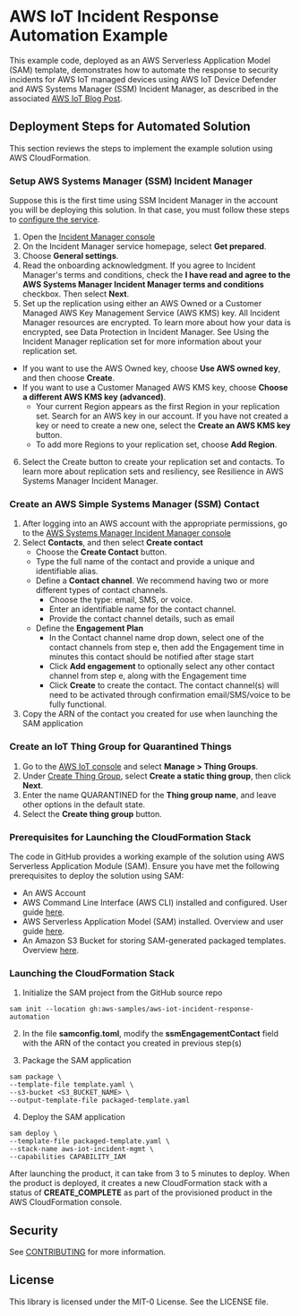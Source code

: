 # AWS IoT Incident Response Automation Example #

This example code, deployed as an AWS Serverless Application Model (SAM) template, demonstrates how to automate the response to security incidents for AWS IoT managed devices using AWS IoT Device Defender and AWS Systems Manager (SSM) Incident Manager, as described in the associated [AWS IoT Blog Post](https://aws.amazon.com/blogs/iot/enable-compliance-and-mitigate-iot-risks-with-automated-incident-response/). 

## Deployment Steps for Automated Solution ##

This section reviews the steps to implement the example solution using AWS CloudFormation.

### Setup AWS Systems Manager (SSM) Incident Manager ###

Suppose this is the first time using SSM Incident Manager in the account you will be deploying this solution. In that case, you must follow these steps to [configure the service](https://docs.aws.amazon.com/incident-manager/latest/userguide/disaster-recovery-resiliency.html).

1. Open the [Incident Manager console](https://console.aws.amazon.com/systems-manager/incidents/home)
2. On the Incident Manager service homepage, select **Get prepared**.
3. Choose **General settings**.
4. Read the onboarding acknowledgment. If you agree to Incident Manager's terms and conditions, check the **I have read and agree to the AWS Systems Manager Incident Manager terms and conditions** checkbox. Then select **Next**.
5. Set up the replication using either an AWS Owned or a Customer Managed AWS Key Management Service (AWS KMS) key. All Incident Manager resources are encrypted. To learn more about how your data is encrypted, see Data Protection in Incident Manager. See Using the Incident Manager replication set for more information about your replication set.
 - If you want to use the AWS Owned key, choose **Use AWS owned key**, and then choose **Create**.
 - If you want to use a Customer Managed AWS KMS key, choose **Choose a different AWS KMS key (advanced)**.
    - Your current Region appears as the first Region in your replication set. Search for an AWS key in our account. If you have not created a key or need to create a new one, select the **Create an AWS KMS key** button.
    - To add more Regions to your replication set, choose **Add Region**.
6. Select the Create button to create your replication set and contacts. To learn more about replication sets and resiliency, see Resilience in AWS Systems Manager Incident Manager.

### Create an AWS Simple Systems Manager (SSM) Contact ###

1. After logging into an AWS account with the appropriate permissions, go to the [AWS Systems Manager Incident Manager console](https://console.aws.amazon.com/systems-manager/incidents/home)
2. Select **Contacts**, and then select **Create contact**
    - Choose the **Create Contact** button.
    - Type the full name of the contact and provide a unique and identifiable alias.
    - Define a **Contact channel**. We recommend having two or more different types of contact channels.
        - Choose the type: email, SMS, or voice.
        - Enter an identifiable name for the contact channel.
        - Provide the contact channel details, such as email
    - Define the **Engagement Plan**
        - In the Contact channel name drop down, select one of the contact channels from step e, then add the Engagement time in minutes this contact should be notified after stage start
        - Click **Add engagement** to optionally select any other contact channel from step e, along with the Engagement time
        - Click **Create** to create the contact. The contact channel(s) will need to be activated through confirmation email/SMS/voice to be fully functional.
3. Copy the ARN of the contact you created for use when launching the SAM application

### Create an IoT Thing Group for Quarantined Things ###

1. Go to the [AWS IoT console](https://console.aws.amazon.com/iot/home) and select **Manage > Thing Groups**.
2. Under [Create Thing Group](https://console.aws.amazon.com/iot/home?#/create/thing-group-options), select **Create a static thing group**, then click **Next**.
3. Enter the name QUARANTINED for the **Thing group name**, and leave other options in the default state.
4. Select the **Create thing group** button.

### Prerequisites for Launching the CloudFormation Stack ###

The code in GitHub provides a working example of the solution using AWS Serverless Application Module (SAM). Ensure you have met the following prerequisites to deploy the solution using SAM:

- An AWS Account
- AWS Command Line Interface (AWS CLI) installed and configured. User guide [here](https://docs.aws.amazon.com/cli/latest/userguide/getting-started-install.html).
- AWS Serverless Application Model (SAM) installed. Overview and user guide [here](https://docs.aws.amazon.com/serverless-application-model/latest/developerguide/serverless-sam-cli-install.html).
- An Amazon S3 Bucket for storing SAM-generated packaged templates. Overview [here](https://docs.aws.amazon.com/AmazonS3/latest/userguide/create-bucket-overview.html).

### Launching the CloudFormation Stack ###

1. Initialize the SAM project from the GitHub source repo

```
sam init --location gh:aws-samples/aws-iot-incident-response-automation
```

2. In the file **samconfig.toml**, modify the **ssmEngagementContact** field with the ARN of the contact you created in previous step(s)

3. Package the SAM application

```
sam package \
--template-file template.yaml \
--s3-bucket <S3_BUCKET_NAME> \
--output-template-file packaged-template.yaml
```

4. Deploy the SAM application

```
sam deploy \
--template-file packaged-template.yaml \
--stack-name aws-iot-incident-mgmt \
--capabilities CAPABILITY_IAM
```

After launching the product, it can take from 3 to 5 minutes to deploy. When the product is deployed, it creates a new CloudFormation stack with a status of **CREATE_COMPLETE** as part of the provisioned product in the AWS CloudFormation console.







## Security

See [CONTRIBUTING](CONTRIBUTING.md#security-issue-notifications) for more information.

## License

This library is licensed under the MIT-0 License. See the LICENSE file.

